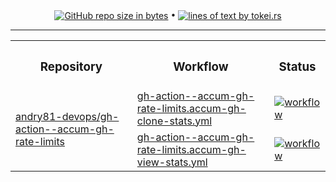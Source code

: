 <!-- collected statistic data repository metrics -->
<p align="center">
  <a href="#"><img src="https://img.shields.io/github/repo-size/andry81-stats/gh-action--accum-gh-rate-limits--gh-stats?logo=github" valign="middle" alt="GitHub repo size in bytes" /></a>
• <a href="https://github.com/XAMPPRocky/tokei"><img src="https://tokei.rs/b1/github/andry81-stats/gh-action--accum-gh-rate-limits--gh-stats?category=lines" valign="middle" alt="lines of text by tokei.rs" /></a>
</p>

<hr />

<!-- workflow actions -->
<table align="center">
  <tr>
    <th><h3>Repository</h3></th>
    <th><h3>Workflow</h3></th>
    <th><h3>Status</h3></th>
  </tr>
  <tr>
    <td rowspan="2"><a href="https://github.com/andry81-devops/gh-action--accum-gh-rate-limits">andry81-devops/gh-action--accum-gh-rate-limits</a></td>
    <td><a href="https://github.com/andry81-devops/actions/tree/HEAD/.github/workflows/gh-action--accum-gh-rate-limits.accum-gh-clone-stats.yml">gh-action--accum-gh-rate-limits.accum-gh-clone-stats.yml</a></td>
    <td><a href="https://github.com/andry81-devops/actions/actions/workflows/gh-action--accum-gh-rate-limits.accum-gh-clone-stats.yml"><img src="https://img.shields.io/github/actions/workflow/status/andry81-devops/actions/gh-action--accum-gh-rate-limits.accum-gh-clone-stats.yml?logo=github&label=workflow" valign="middle" alt="workflow" /></a></td>
  </tr>
  <tr>
    <td><a href="https://github.com/andry81-devops/actions/tree/HEAD/.github/workflows/gh-action--accum-gh-rate-limits.accum-gh-view-stats.yml">gh-action--accum-gh-rate-limits.accum-gh-view-stats.yml</a></td>
    <td><a href="https://github.com/andry81-devops/actions/actions/workflows/gh-action--accum-gh-rate-limits.accum-gh-view-stats.yml"><img src="https://img.shields.io/github/actions/workflow/status/andry81-devops/actions/gh-action--accum-gh-rate-limits.accum-gh-view-stats.yml?logo=github&label=workflow" valign="middle" alt="workflow" /></a></td>
  </tr>
</table>
